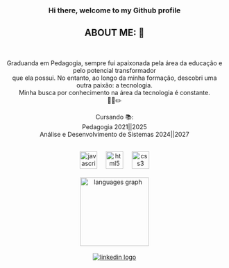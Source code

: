 <h3 align="center"> Hi there, welcome to my Github profile </h2>

<h2 align="center">ABOUT ME: 🤖 </h2>
<br>
<div class=bio align="center"><p>
Graduanda em Pedagogia, sempre fui apaixonada pela área da educação e pelo potencial transformador<br> que ela possui.
No entanto, ao longo da minha formação, descobri uma outra paixão: a tecnologia.<br> Minha busca por conhecimento
 na área da tecnologia é constante. <br>🤌💾✏️

Cursando 📚:<br>
Pedagogia 2021||2025<br>
Análise e Desenvolvimento de Sistemas 2024||2027
</p>
<div>
<br>

<div align="center">
  <img src="https://cdn.jsdelivr.net/gh/devicons/devicon/icons/javascript/javascript-plain.svg" height="40" alt="javascript logo"  />
  <img width="12" />
  <img src="https://cdn.jsdelivr.net/gh/devicons/devicon/icons/html5/html5-plain-wordmark.svg" height="40" alt="html5 logo"  />
  <img width="12" />
  <img src="https://cdn.jsdelivr.net/gh/devicons/devicon/icons/css3/css3-plain-wordmark.svg" height="40" alt="css3 logo"  />
</div>
<br>
<div align="center">
  <img src="https://github-readme-stats.vercel.app/api/top-langs?username=ArielaFontes&locale=en&hide_title=false&layout=compact&card_width=320&langs_count=6&theme=gruvbox_light&hide_border=true&order=2" height="158" alt="languages graph"  />
</div>
<br>
<div  align="center">
 <a href="https://www.linkedin.com/in/arielafontes/" target="_blank">
    <img src="https://img.shields.io/badge/LinkedIn-0077B5?style=for-the-badge&logo=linkedin&logoColor=white" alt="linkedin logo"  />
  </a>
</div>

###
